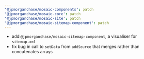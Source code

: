 ```yaml
---
'@jpmorganchase/mosaic-components': patch
'@jpmorganchase/mosaic-core': patch
'@jpmorganchase/mosaic-site': patch
'@jpmorganchase/mosaic-sitemap-component': patch
---
```


- add `@jpmorganchase/mosaic-sitemap-component`, a visualiser for `sitemap.xml`
- fix bug in call to `setData` from `addSource` that merges rather than concatenates arrays
